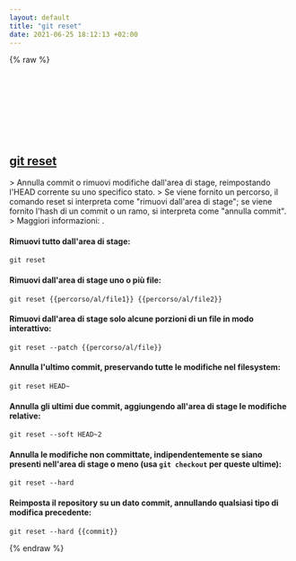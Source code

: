 ```yaml
---
layout: default
title: "git reset"
date: 2021-06-25 18:12:13 +02:00
---
```

{% raw %}
<h2 id="git-reset">
  <a href="/it/common/git-reset.html">git reset</a> <a href="#git-reset"><svg class="icon">
    <use href="/assets/images/unicode_sprite.svg#link" />
  </svg></a>
</h2>
> Annulla commit o rimuovi modifiche dall'area di stage, reimpostando l'HEAD corrente su uno specifico stato.
> Se viene fornito un percorso, il comando reset si interpreta come "rimuovi dall'area di stage"; se viene fornito l'hash di un commit o un ramo, si interpreta come "annulla commit".
> Maggiori informazioni: <https://git-scm.com/docs/git-reset>.

#### Rimuovi tutto dall'area di stage:
```shell
git reset
```
#### Rimuovi dall'area di stage uno o più file:
```shell
git reset {{percorso/al/file1}} {{percorso/al/file2}}
```
#### Rimuovi dall'area di stage solo alcune porzioni di un file in modo interattivo:
```shell
git reset --patch {{percorso/al/file}}
```
#### Annulla l'ultimo commit, preservando tutte le modifiche nel filesystem:
```shell
git reset HEAD~
```
#### Annulla gli ultimi due commit, aggiungendo all'area di stage le modifiche relative:
```shell
git reset --soft HEAD~2
```
#### Annulla le modifiche non committate, indipendentemente se siano presenti nell'area di stage o meno (usa `git checkout` per queste ultime):
```shell
git reset --hard
```
#### Reimposta il repository su un dato commit, annullando qualsiasi tipo di modifica precedente:
```shell
git reset --hard {{commit}}
```
{% endraw %}